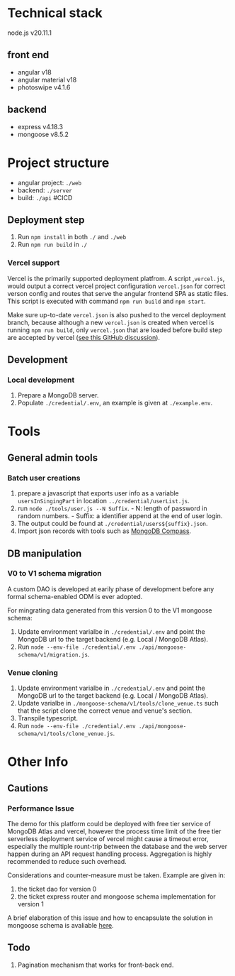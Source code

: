 # Technical stack
node.js v20.11.1
## front end
  - angular v18
  - angular material v18
  - photoswipe v4.1.6
## backend
  - express v4.18.3
  - mongoose v8.5.2

# Project structure
- angular project: `./web`
- backend: `./server`
- build: `./api`
#CICD
## Deployment step
1. Run `npm install` in both `./` and `./web`
2. Run `npm run build` in `./`
### Vercel support
Vercel is the primarily supported deployment platfrom. A script ,`vercel.js`, would output a correct vercel project configuration `vercel.json` for correct verson config and routes that serve the angular frontend SPA as static files. This script is executed with command `npm run build` and `npm start`.

Make sure up-to-date `vercel.json` is also pushed to the vercel deployment branch, because although a new `vercel.json` is created when vercel is running `npm run build`, only `vercel.json` that are loaded before build step are accepted by vercel ([see this GitHub discussion](https://github.com/vercel/vercel/discussions/8137)).

## Development
### Local development
1. Prepare a MongoDB server.
2. Populate `./credential/.env`, an example is given at `./example.env`.
   
# Tools
## General admin tools
### Batch user creations
  1. prepare a javascript that exports user info as a variable `usersInSingingPart` in location `../credential/userList.js`.
  2. run `node ./tools/user.js --N Suffix`.
    - N: length of password in random numbers.
    - Suffix: a identifier append at the end of user login.
  3. The output could be found at `./credential/users${suffix}.json`.
  4. Import json records with tools such as [MongoDB Compass](https://www.mongodb.com/products/tools/compass).
## DB manipulation
### V0 to V1 schema migration
A custom DAO is developed at earily phase of development before any formal schema-enabled ODM is ever adopted.

For mingrating data generated from this version 0 to the V1 mongoose schema:
1. Update environment varialbe in `./credential/.env` and point the MongoDB url to the target backend (e.g. Local / MongoDB Atlas).
2. Run `node --env-file ./credential/.env ./api/mongoose-schema/v1/migration.js`.
### Venue cloning 
1. Update environment varialbe in `./credential/.env` and point the MongoDB url to the target backend (e.g. Local / MongoDB Atlas).
2. Update varialbe in `./mongoose-schema/v1/tools/clone_venue.ts` such that the script clone the correct venue and venue's section.
3. Transpile typescript.
4. Run `node --env-file ./credential/.env ./api/mongoose-schema/v1/tools/clone_venue.js`.


# Other Info
## Cautions
### Performance Issue
The demo for this platform could be deployed with free tier service of MongoDB Atlas and vercel, however the process time limit of the free tier serverless deployment service of vercel might cause a timeout error, especially the multiple rount-trip between the database and the web server happen during an API request handling process. Aggregation is highly recommended to reduce such overhead.

Considerations and counter-measure must be taken. Example are given in:
1. the ticket dao for version 0
2. the ticket express router and mongoose schema implementation for version 1

A brief elaboration of this issue and how to encapsulate the solution in mongoose schema is avaliable [here](https://github.com/jerryIsHere/mongodb-ticketing/tree/uat/main/mongoose-schema/v1#readme).
## Todo
1. Pagination mechanism that works for front-back end.
  
